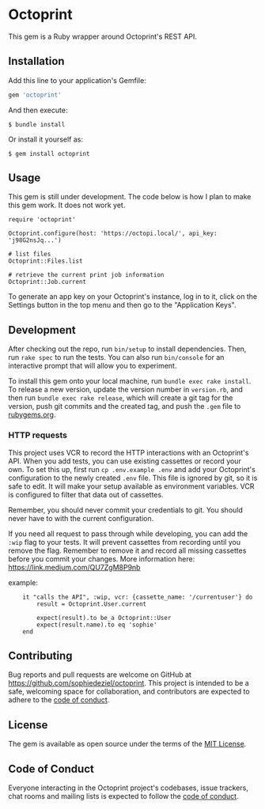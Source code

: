 # Octoprint

This gem is a Ruby wrapper around Octoprint's REST API.

## Installation

Add this line to your application's Gemfile:

```ruby
gem 'octoprint'
```

And then execute:

    $ bundle install

Or install it yourself as:

    $ gem install octoprint

## Usage

This gem is still under development. The code below is how I plan to make this gem work. It does not work yet.

```
require 'octoprint'

Octoprint.configure(host: 'https://octopi.local/', api_key: 'j98G2nsJq...')

# list files
Octoprint::Files.list

# retrieve the current print job information
Octoprint::Job.current
```

To generate an app key on your Octoprint's instance, log in to it, click on the Settings button in the top menu and then go to the "Application Keys".

## Development

After checking out the repo, run `bin/setup` to install dependencies. Then, run `rake spec` to run the tests. You can also run `bin/console` for an interactive prompt that will allow you to experiment.

To install this gem onto your local machine, run `bundle exec rake install`. To release a new version, update the version number in `version.rb`, and then run `bundle exec rake release`, which will create a git tag for the version, push git commits and the created tag, and push the `.gem` file to [rubygems.org](https://rubygems.org).

### HTTP requests

This project uses VCR to record the HTTP interactions with an Octoprint's API. When you add tests, you can use existing cassettes or record your own. To set this up, first run 
`cp .env.example .env` and add your Octoprint's configuration to the newly created `.env` file. This file is ignored by git, so it is safe to edit. It will make your setup available as environment variables. VCR is configured to filter that data out of cassettes. 

Remember, you should never commit your credentials to git. You should never have to with the current configuration.

If you need all request to pass through while developing, you can add the `:wip` flag to your tests. It will prevent cassettes from recording until you remove the flag. Remember to remove it and record all missing cassettes before you commit your changes. More information here: https://link.medium.com/QU7ZgM8P9nb

example:
```
    it "calls the API", :wip, vcr: {cassette_name: '/currentuser'} do
        result = Octoprint.User.current

        expect(result).to be_a Octoprint::User
        expect(result.name).to eq 'sophie'
    end
```

## Contributing

Bug reports and pull requests are welcome on GitHub at https://github.com/sophiedeziel/octoprint. This project is intended to be a safe, welcoming space for collaboration, and contributors are expected to adhere to the [code of conduct](https://github.com/sophiedeziel/octoprint/blob/main/CODE_OF_CONDUCT.md).

## License

The gem is available as open source under the terms of the [MIT License](https://opensource.org/licenses/MIT).

## Code of Conduct

Everyone interacting in the Octoprint project's codebases, issue trackers, chat rooms and mailing lists is expected to follow the [code of conduct](https://github.com/sophiedeziel/octoprint/blob/main/CODE_OF_CONDUCT.md).
